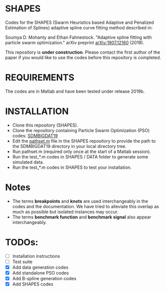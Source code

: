 # SHAPES
Codes for the SHAPES (Swarm Heuristics based Adaptive and Penalized
 Estimation of Splines) adaptive spline curve fitting method described in:
 
Soumya D. Mohanty and Ethan Fahnestock. "Adaptive spline fitting with particle swarm optimization." arXiv preprint [arXiv:1907.12160](https://arxiv.org/abs/1907.12160) (2019).

This repository is **under construction**. Please contact the first author of the paper if you would like to use the codes before this repository is completed.

# REQUIREMENTS
The codes are in Matlab and have been tested under release 2019b.

# INSTALLATION
- Clone this repository (SHAPES).
- Clone the repository containing Particle Swarm Optimization (PSO) codes: [SDMBIGDAT19](https://github.com/mohanty-sd/SDMBIGDAT19.git)
- Edit the [pathset.m](./pathset.m) file in the SHAPES repository to provide the path to the SDMBIGDAT19 directory in your local directory tree.
- Run pathset.m (required only once at the start of a Matlab session).
- Run the test_*.m codes in SHAPES / DATA folder to generate some simulated data.
- Run the test_*.m codes in SHAPES to test your installation. 

# Notes
- The terms **breakpoints** and **knots** are used interchangeably in the codes and the documentation. 
We have tried to alleviate this overlap as much as possible but isolated instances may occur.
- The terms **benchmark function** and **benchmark signal** also appear interchangeably.

# TODOs:

- [ ] Installation instructions
- [ ] Test suite
- [x] Add data generation codes
- [x] Add standalone PSO codes
- [x] Add B-spline generation codes
- [x] Add SHAPES codes
